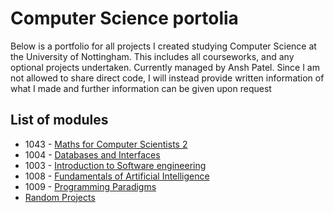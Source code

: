 # Computer Science portolia
Below is a portfolio for all projects I created studying Computer Science at the University of Nottingham. This includes all courseworks, and any optional projects undertaken. Currently managed by Ansh Patel. Since I am not allowed to share direct code, I will instead provide written information of what I made and further information can be given upon request
## List of modules
 - 1043 - [Maths for Computer Scientists 2](Docs/Mathstwo.md)
 - 1004 - [Databases and Interfaces](Docs/databaseinterface.md)
 - 1003 - [Introduction to Software engineering](Docs/softwareengineering.md)
 - 1008 - [Fundamentals of Artificial Intelligence](Docs/aifundamentals.md)
 - 1009 - [Programming Paradigms](Docs/programmingparadigms.md)
 - [Random Projects](Docs/randomprojects.md)

 




